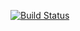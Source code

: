 [![Build Status](https://travis-ci.org/generaltempleton/CS100Lab6V2.svg?branch=master)](https://travis-ci.org/generaltempleton/CS100Lab6V2)
